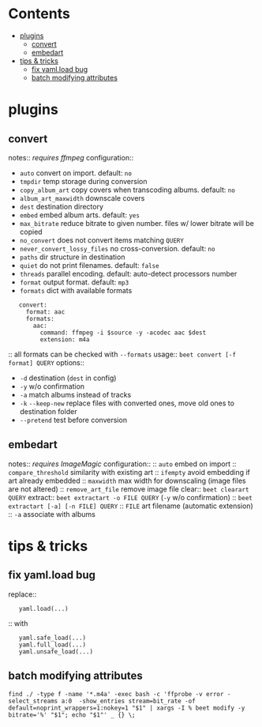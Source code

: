 # Contents

- [plugins](#plugins)
    - [convert](#convert)
    - [embedart](#embedart)
- [tips & tricks](#tips-tricks)
    - [fix yaml.load bug](#fix-yamlload-bug)
    - [batch modifying attributes](#batch-modifying-attributes)

# plugins
## convert
notes:: _requires ffmpeg_
configuration::
* `auto` convert on import. default: `no`
* `tmpdir` temp storage during conversion
* `copy_album_art` copy covers when transcoding albums. default: `no`
* `album_art_maxwidth` downscale covers
* `dest` destination directory
* `embed` embed album arts. default: `yes`
* `max_bitrate` reduce bitrate to given number. files w/ lower bitrate will be copied
* `no_convert` does not convert items matching `QUERY`
* `never_convert_lossy_files` no cross-conversion. default: `no`
* `paths` dir structure in destination
* `quiet` do not print filenames. default: `false`
* `threads` parallel encoding. default: auto-detect processors number
* `format` output format. default: `mp3`
* `formats` dict with available formats
```
   convert:
     format: aac
     formats:
       aac:
         command: ffmpeg -i $source -y -acodec aac $dest
         extension: m4a
```
:: all formats can be checked with `--formats`
usage:: `beet convert [-f format] QUERY`
options::
- `-d` destination (`dest` in config)
- `-y` w/o confirmation
- `-a` match albums instead of tracks
- `-k` `--keep-new` replace files with converted ones, move old ones to destination folder
- `--pretend` test before conversion

## embedart
notes:: _requires ImageMagic_
configuration::
:: `auto` embed on import
:: `compare_threshold` similarity with existing art
:: `ifempty` avoid embedding if art already embedded
:: `maxwidth` max width for downscaling (image files are not altered)
:: `remove_art_file` remove image file
clear:: `beet clearart QUERY`
extract:: `beet extractart -o FILE QUERY` (`-y` w/o confirmation)
:: `beet extractart [-a] [-n FILE] QUERY`
:: `FILE` art filename (automatic extension)
:: `-a` associate with albums

# tips & tricks
## fix yaml.load bug
replace::
```
   yaml.load(...)
```
:: with
```
   yaml.safe_load(...)
   yaml.full_load(...)
   yaml.unsafe_load(...)
```

## batch modifying attributes
```
find ./ -type f -name '*.m4a' -exec bash -c 'ffprobe -v error -select_streams a:0  -show_entries stream=bit_rate -of default=noprint_wrappers=1:nokey=1 "$1" | xargs -I % beet modify -y bitrate='%' "$1"; echo "$1"' _ {} \;
```
